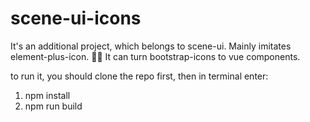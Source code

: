 # scene-ui-icons
It's an additional project, which belongs to scene-ui. Mainly imitates element-plus-icon.
🎉🎉 It can turn bootstrap-icons to vue components.

to run it, you should clone the repo first,
then in terminal enter:
1. npm install
2. npm run build


